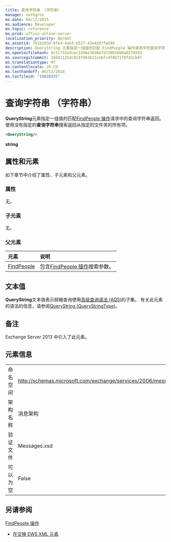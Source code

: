 ```yaml
---
title: 查询字符串 （字符串）
manager: sethgros
ms.date: 09/17/2015
ms.audience: Developer
ms.topic: reference
ms.prod: office-online-server
localization_priority: Normal
ms.assetid: f81b1b3d-9fe4-4ab3-b517-42e4207fa596
description: QueryString 元素指定一组值的匹配 FindPeople 操作请求中的查询字符串返回。 使用没有指定的查询字符串搜索返回从指定的文件夹的所有项。
ms.openlocfilehash: 9c5c733adcec1496e36986fd720b56b0a0274593
ms.sourcegitcommit: 34041125dc8c5f993b21cebfc4f8b72f0fd2cb6f
ms.translationtype: MT
ms.contentlocale: zh-CN
ms.lasthandoff: 06/11/2018
ms.locfileid: "19826935"
---
```

# <a name="querystring-string"></a>查询字符串 （字符串）

**QueryString**元素指定一组值的匹配[FindPeople 操作](findpeople-operation.md)请求中的查询字符串返回。 使用没有指定的**查询字符串**搜索返回从指定的文件夹的所有项。 
  
```XML
<QueryString/> 
```

 **string**
## <a name="attributes-and-elements"></a>属性和元素

如下章节中介绍了属性、子元素和父元素。
  
### <a name="attributes"></a>属性

无。
  
### <a name="child-elements"></a>子元素

无。
  
### <a name="parent-elements"></a>父元素

|**元素**|**说明**|
|:-----|:-----|
|[FindPeople](findpeople.md) <br/> |包含[FindPeople 操作](findpeople-operation.md)搜索参数。  <br/> |
   
## <a name="text-value"></a>文本值

**QueryString**文本值表示邮箱查询使用[高级查询语法 (AQS)](http://msdn.microsoft.com/en-us/library/aa965711%28VS.85%29.aspx)的子集。 有关此元素的语法的信息，请参阅[QueryString (QueryStringType)](querystring-querystringtype.md)。
  
## <a name="remarks"></a>备注

Exchange Server 2013 中引入了此元素。
  
## <a name="element-information"></a>元素信息

|||
|:-----|:-----|
|命名空间  <br/> |http://schemas.microsoft.com/exchange/services/2006/messages  <br/> |
|架构名称  <br/> |消息架构  <br/> |
|验证文件  <br/> |Messages.xsd  <br/> |
|可以为空  <br/> |False  <br/> |
   
## <a name="see-also"></a>另请参阅



[FindPeople 操作](findpeople-operation.md)


- [在交换 EWS XML 元素](ews-xml-elements-in-exchange.md)


